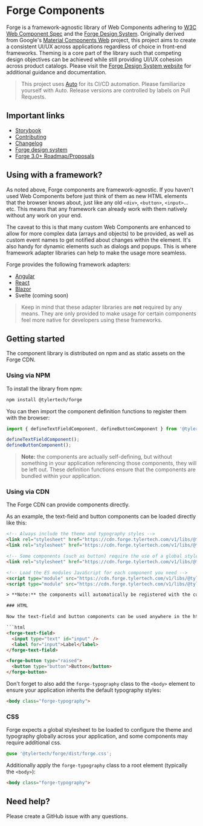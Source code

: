 # Forge Components

Forge is a framework-agnostic library of Web Components adhering to [W3C Web Component Spec][2] and the [Forge Design System][1]. Originally derived from Google's [Material Components Web][3] project, this project aims to create a consistent UI/UX across applications regardless of choice in front-end frameworks. Theming is a core part of the library such that competing design objectives can be achieved while still providing UI/UX cohesion across product catalogs. Please visit the [Forge Design System website][1] for additional guidance and documentation.

> This project uses [Auto](https://intuit.github.io/auto/) for its CI/CD automation. Please familiarize
> yourself with Auto. Release versions are controlled by labels on Pull Requests.

## Important links

- [Storybook][4]
- [Contributing][5]
- [Changelog][6]
- [Forge design system][1]
- [Forge 3.0+ Roadmap/Proposals](https://github.com/tyler-technologies-oss/forge/discussions/61)

## Using with a framework?

As noted above, Forge components are framework-agnostic. If you haven't used Web Components before just think of them as new HTML elements that the browser knows
about, just like any old `<div>`, `<button>`, `<input>`... etc. This means that any framework can already work with them natively without any work on your end.

The caveat to this is that many custom Web Components are enhanced to allow for more complex data (arrays and objects) to be provided, as well as custom event names
to get notified about changes within the element. It's also handy for dynamic elements such as dialogs and popups. This is where framework adapter libraries can help
to make the usage more seamless.

Forge provides the following framework adapters:

- [Angular](https://github.com/tyler-technologies/forge-angular)
- [React](https://github.com/tyler-technologies/forge-react)
- [Blazor](https://github.com/tyler-technologies/tyler-forge-blazor)
- Svelte (coming soon)

> Keep in mind that these adapter libraries are **not** required by any means. They are only provided to make usage for certain components feel more native for
> developers using these frameworks.

## Getting started

The component library is distributed on npm and as static assets on the Forge CDN.

### Using via NPM

To install the library from npm:

```bash
npm install @tylertech/forge
```

You can then import the component definition functions to register them with the browser:

```typescript
import { defineTextFieldComponent, defineButtonComponent } from '@tylertech/forge';

defineTextFieldComponent();
defineButtonComponent();
```

> **Note:** the components are actually self-defining, but without something in your application referencing those components, they will be left out.
> These definition functions ensure that the components are bundled within your application.

### Using via CDN

The Forge CDN can provide components directly.

As an example, the text-field and button components can be loaded directly like this:

```html
<!-- Always include the theme and typography styles -->
<link rel="stylesheet" href="https://cdn.forge.tylertech.com/v1/libs/@tylertech/forge@v2/forge-core.css">
<link rel="stylesheet" href="https://cdn.forge.tylertech.com/v1/libs/@tylertech/forge@v2/forge.css">

<!-- Some components (such as button) require the use of a global stylesheet (for now) -->
<link rel="stylesheet" href="https://cdn.forge.tylertech.com/v1/libs/@tylertech/forge@v2/button/forge-button.css">

<!-- Load the ES modules JavaScript for each component you need -->
<script type="module" src="https://cdn.forge.tylertech.com/v1/libs/@tylertech/forge@v2/text-field/text-field.js"></script>
<script type="module" src="https://cdn.forge.tylertech.com/v1/libs/@tylertech/forge@v2/button/button.js"></script>

> **Note:** the components will automatically be registered with the custom element registry in the browser.

### HTML

Now the text-field and button components can be used anywhere in the html:

```html
<forge-text-field>
  <input type="text" id="input" />
  <label for="input">Label</label>
</forge-text-field>

<forge-button type="raised">
  <button type="button">Button</button>
</forge-button>
```

Don't forget to also add the `forge-typography` class to the `<body>` element to ensure your application inherits the default typography styles:

```html
<body class="forge-typography">
```

### CSS

Forge expects a global stylesheet to be loaded to configure the theme and typography globally across your application, and some components may require additional css.

```scss
@use '@tylertech/forge/dist/forge.css';
```

Additionally apply the `forge-typography` class to a root element (typically the `<body>`):

```html
<body class="forge-typography">
```

## Need help?

Please create a GitHub issue with any questions.

[1]: https://forge.tylertech.com/
[2]: https://www.w3.org/wiki/WebComponents/
[3]: https://material-components.github.io/material-components-web-catalog/
[4]: https://forge.tylerdev.io/
[5]: https://github.com/tyler-technologies/forge/blob/main/CONTRIBUTING.md
[6]: https://github.com/tyler-technologies/forge/blob/main/CHANGELOG.md
